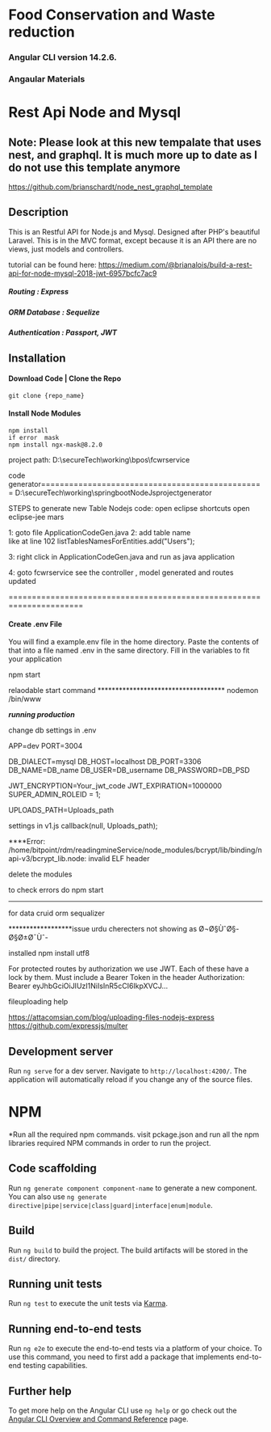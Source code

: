 # Food Conservation and Waste reduction

### Angular CLI version 14.2.6.
### Angaular Materials


# Rest Api Node and Mysql

## Note: Please look at this new tempalate that uses nest, and graphql. It is much more up to date as I do not use this template anymore
https://github.com/brianschardt/node_nest_graphql_template

## Description
This is an Restful API for Node.js and Mysql. Designed after PHP's beautiful Laravel. This is in the MVC format,
except because it is an API there are no views, just models and controllers.

tutorial can be found here: https://medium.com/@brianalois/build-a-rest-api-for-node-mysql-2018-jwt-6957bcfc7ac9
##### Routing         : Express
##### ORM Database    : Sequelize
##### Authentication  : Passport, JWT

## Installation

#### Download Code | Clone the Repo

```
git clone {repo_name}
```

#### Install Node Modules
```
npm install
if error  mask
npm install ngx-mask@8.2.0

```

project path:
D:\secureTech\working\bpos\fcwrservice


code generator================================================
D:\secureTech\working\springbootNodeJsprojectgenerator

STEPS to generate new Table Nodejs code:
open eclipse shortcuts open eclipse-jee mars

1: goto file ApplicationCodeGen.java 
2: add table name  
like at line 102
listTablesNamesForEntities.add("Users");

3: right click in ApplicationCodeGen.java and run as java application

4: goto fcwrservice see the controller , model generated and routes updated

======================================================================

#### Create .env File
You will find a example.env file in the home directory. Paste the contents of that into a file named .env in the same directory. 
Fill in the variables to fit your application

npm start

relaodable start command ************************************
nodemon /bin/www


*************************running production*************************

change db settings in .env

APP=dev
PORT=3004

DB_DIALECT=mysql
DB_HOST=localhost
DB_PORT=3306
DB_NAME=DB_name
DB_USER=DB_username
DB_PASSWORD=DB_PSD

JWT_ENCRYPTION=Your_jwt_code
JWT_EXPIRATION=1000000
SUPER_ADMIN_ROLEID = 1;

UPLOADS_PATH=Uploads_path

settings in v1.js
callback(null, Uploads_path);


****Error: /home/bitpoint/rdm/readingmineService/node_modules/bcrypt/lib/binding/napi-v3/bcrypt_lib.node: invalid ELF header

delete the modules


to check errors
do npm start



***********************************

for data cruid 
orm sequalizer


******************issue urdu cherecters not showing as Ø¬Ø§ÙˆØ§-Ø§Ø±Ø¯Ùˆ-

installed npm install utf8



For protected routes by authorization we use JWT. Each of these have a lock by them. Must include a Bearer Token in the header
Authorization: Bearer eyJhbGciOiJIUzI1NiIsInR5cCI6IkpXVCJ…

fileuploading help

https://attacomsian.com/blog/uploading-files-nodejs-express
https://github.com/expressjs/multer




## Development server

Run `ng serve` for a dev server. Navigate to `http://localhost:4200/`. The application will automatically reload if you change any of the source files.

# NPM
*Run all the required npm commands. visit pckage.json and run all the npm libraries required NPM commands in order to run the project.

## Code scaffolding

Run `ng generate component component-name` to generate a new component. You can also use `ng generate directive|pipe|service|class|guard|interface|enum|module`.

## Build

Run `ng build` to build the project. The build artifacts will be stored in the `dist/` directory.

## Running unit tests

Run `ng test` to execute the unit tests via [Karma](https://karma-runner.github.io).

## Running end-to-end tests

Run `ng e2e` to execute the end-to-end tests via a platform of your choice. To use this command, you need to first add a package that implements end-to-end testing capabilities.

## Further help

To get more help on the Angular CLI use `ng help` or go check out the [Angular CLI Overview and Command Reference](https://angular.io/cli) page.
